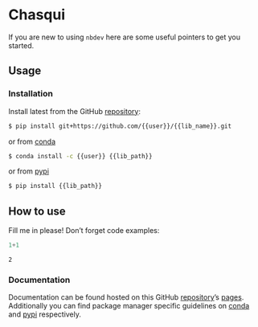 # Chasqui


<!-- WARNING: THIS FILE WAS AUTOGENERATED! DO NOT EDIT! -->

If you are new to using `nbdev` here are some useful pointers to get you
started.

## Usage

### Installation

Install latest from the GitHub
[repository](https://github.com/GarciaJC/chasqui):

``` sh
$ pip install git+https://github.com/{{user}}/{{lib_name}}.git
```

or from
[conda](https://anaconda.org/%7B%7Buser%7D%7D/%7B%7Blib_name%7D%7D)

``` sh
$ conda install -c {{user}} {{lib_path}}
```

or from [pypi](https://pypi.org/project/%7B%7Blib_name%7D%7D/)

``` sh
$ pip install {{lib_path}}
```

## How to use

Fill me in please! Don’t forget code examples:

``` python
1+1
```

    2

### Documentation

Documentation can be found hosted on this GitHub
[repository](https://github.com/GarciaJC/chasqui)’s
[pages](https://garciajc.github.io/chasqui/). Additionally you can find
package manager specific guidelines on
[conda](https://anaconda.org/%7B%7Buser%7D%7D/%7B%7Blib_name%7D%7D) and
[pypi](https://pypi.org/project/%7B%7Blib_name%7D%7D/) respectively.
